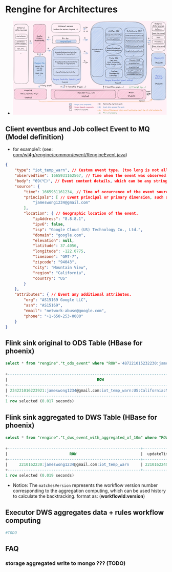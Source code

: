 # Rengine for Architectures

- ![Global](../shots/architecture.png)

## Client eventbus and Job collect Event to MQ (Model definition)

- for example1: (see: [com/wl4g/rengine/common/event/RengineEvent.java](../../common/src/main/java/com/wl4g/rengine/common/event/RengineEvent.java))

```json
{
    "type": "iot_temp_warn", // Custom event type. (too long is not allowed)
    "observedTime": 1665931162567, // Time when the event was observed.
    "body": "69(℃)", // Event content details, which can be any string or json.
    "source": {
        "time": 1665931161234, // Time of occurrence of the event source.
        "principals": [ // Event principal or primary dimension, such as can be user id or any object id.
            "jameswong1234@gmail.com"
        ],
        "location": { // Geographic location of the event.
            "ipAddress": "8.8.8.1",
            "ipv6": false,
            "isp": "Google Cloud (US) Technology Co., Ltd.",
            "domain": "google.com",
            "elevation": null,
            "latitude": 37.4056,
            "longitude": -122.0775,
            "timezone": "GMT-7",
            "zipcode": "94043",
            "city": "Mountain View",
            "region": "California",
            "country": "US"
        }
    },
    "attributes": { // Event any additional attributes.
        "org": "AS15169 Google LLC",
        "asn": "AS15169",
        "email": "network-abuse@google.com",
        "phone": "+1-650-253-0000"
    }
}
```

## Flink sink original to ODS Table (HBase for phoenix)

```sql
select * from "rengine"."t_ods_event" where "ROW"='487221015232230:jameswong1234@gmail.com:iot_temp_warn:US:California:Mountain_View' limit 1;

+-----------------------------------------------------------------------------------+--------------+------+--------------+-------------------------+-------------------+--------------+----------------------------------------+ ...
|                                       ROW                                         | observedTime | body |  sourceTime  |    sourcePrincipals     | locationIpAddress | locationIpv6 |               locationIsp              |
+-----------------------------------------------------------------------------------+--------------+------+--------------+-------------------------+-------------------+--------------+----------------------------------------+ ...
| 234221016223921:jameswong1234@gmail.com:iot_temp_warn:US:California:Mountain_View | 221016223922 | 52   | 221016223921 | jameswong1234@gmail.com | 8.8.8.1           | 0            | Google Cloud (US) Technology Co., Ltd. |
+-----------------------------------------------------------------------------------+--------------+------+--------------+-------------------------+-------------------+--------------+----------------------------------------+ ...
1 row selected (0.017 seconds)
```

## Flink sink aggregated to DWS Table (HBase for phoenix)

```sql
select * from "rengine"."t_dws_event_with_aggregated_of_10m" where "ROW"='2210162230:jameswong1234@gmail.com:iot_temp_warn' limit 1;

+----------------------------------------------------------+--------------+-------+-----+-------+-------+----------+----------+----------------+-------------------------+ ...
|                           ROW                            |  updateTime  | count | avg |  max  |  min  | variance |  matches | matchesVersion |        principals       |
+----------------------------------------------------------+--------------+-------+-----+-------+-------+----------+----------+----------------+-------------------------+ ...
|     2210162230:jameswong1234@gmail.com:iot_temp_warn     | 221016224005 | 199   | 68  |  84   |  63   |    9     |    21    |     10001:9    | jameswong1234@gmail.com |
+----------------------------------------------------------+--------------+-------------+-------+-------+----------+----------+----------------+-------------------------+ ...
1 row selected (0.019 seconds)
```

- Notice: The `matchesVersion` represents the workflow version number corresponding to the aggregation computing, which can be used history to calculate the backtracking. format as: (**workflowId:version**)

## Executor DWS aggregates data + rules workflow computing

```bash
#TODO
```

## FAQ

### storage aggregated write to mongo ??? (TODO)

